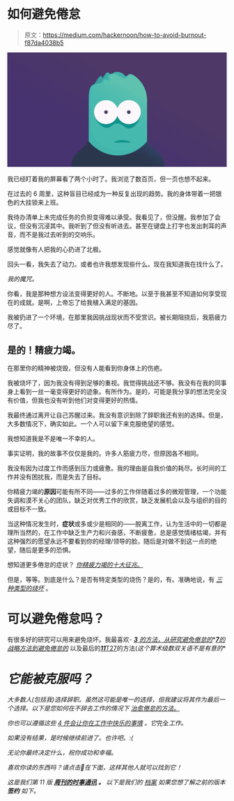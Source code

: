 # 如何避免倦怠

> 原文：<https://medium.com/hackernoon/how-to-avoid-burnout-f87da4038b5>

![](img/14056fdeae8c10b345e6b5bf786660f9.png)

我已经盯着我的屏幕看了两个小时了。我浏览了数百页，但一页也想不起来。

在过去的 6 周里，这种盲目已经成为一种反复出现的趋势。我的身体带着一把银色的大挂锁来上班。

我待办清单上未完成任务的负担变得难以承受。我看见了，但没醒。我参加了会议，但没有沉浸其中。我听到了但没有听进去。甚至在键盘上打字也发出刺耳的声音，而不是我过去听到的交响乐。

感觉就像有人把我的心扔进了北极。

回头一看，我失去了动力。或者也许我想发现些什么。现在我知道我在找什么了。

*我的魔咒。*

你看，我是那种想方设法变得更好的人。不断地。以至于我甚至不知道如何享受现在的成就。是啊，上帝忘了给我植入满足的基因。

我被扔进了一个环境，在那里我因挑战现状而不受赏识。被长期阻挠后，我筋疲力尽了。

## **是的！精疲力竭。**

在那里你的精神被烧毁，但没有人能看到你身体上的伤疤。

我被烧坏了，因为我没有得到足够的重视。我觉得挑战还不够。我没有在我的同事身上看到一丝一毫变得更好的迹象。有所作为。是的，可能是我分享的想法完全没有价值，但我也没有听到他们对变得更好的热情。

我最终通过离开让自己苏醒过来。我没有意识到除了辞职我还有别的选择。但是，大多数情况下，确实如此。一个人可以留下来克服绝望的感觉。

我想知道我是不是唯一不幸的人。

事实证明，我的故事不仅仅是我的。许多人筋疲力尽，但原因各不相同。

我没有因为过度工作而感到压力或疲惫。我的理由是自我价值的耗尽。长时间的工作并没有困扰我，而是失去了目标。

你精疲力竭的**原因**可能有所不同——过多的工作伴随着过多的微观管理，一个功能失调和漠不关心的团队，缺乏对优秀工作的欣赏，缺乏发展机会以及与组织的目的或目标不一致。

当这种情况发生时，**症状**或多或少是相同的——脱离工作，认为生活中的一切都是理所当然的，在工作中缺乏生产力和兴奋感，不断疲惫，总是感觉情绪枯竭，并有这种强烈的愿望永远不要看到你的经理/领导的脸，随后是对做不到这一点的绝望，随后是更多的恐惧。

想知道更多倦怠的症状？ [*你精疲力竭的十大征兆*。](https://www.nytimes.com/2017/09/05/smarter-living/workplace-burnout-symptoms.html)

但是，等等。到底是什么？是否有特定类型的烧伤？是的，有。准确地说，有 [*三种类型的烧坏*](https://www.inc.com/adam-vaccaro/3-types-of-burnout.html) 。

# 可以避免倦怠吗？

有很多好的研究可以用来避免烧坏。我最喜欢- [***3*** *的方法，从研究避免倦怠的*](https://www.bakadesuyo.com/2017/05/how-to-avoid-burnout/)*[***7****的战略方法到避免倦怠的*](https://blog.hubspot.com/marketing/how-to-avoid-burnout) 以及最后的[***11***T27](http://99u.com/articles/24201/11-ways-to-avoid-burnout)的方法(*这个算术级数双关语不是有意的**

# *它能被克服吗？*

*大多数人(包括我)选择辞职。虽然这可能是唯一的选择，但我建议将其作为最后一个选择。以下是您如何在不辞去工作的情况下 [*治愈倦怠的方法*。](https://www.forbes.com/sites/kathycaprino/2014/11/07/how-to-cure-your-burnout-without-quitting-your-job/#2fc98f70541a)*

*你也可以遵循这些 [*4 件会让你在工作中快乐的事情*](https://www.bakadesuyo.com/2014/02/love-what-you-do/) 。它*完全*工作。*

*如果没有结果，是时候继续前进了。也许吧。:(*

*无论你最终决定什么，祝你成功和幸福。*

**喜欢你读的东西吗？请点击*👏*在下面，这样其他人就可以找到它！**

**这是我们第 11 版* [***周刊的时事通讯***](http://blogs.quovantis.com/newsletter/) ***。*** *以下是我们的* [*档案*](http://blogs.quovantis.com/newsletter/) *如果您想了解之前的版本* ***签约*** *如下。**